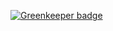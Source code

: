 
[![Greenkeeper badge](https://badges.greenkeeper.io/tomphilbin/tom-philb-in.svg)](https://greenkeeper.io/)
